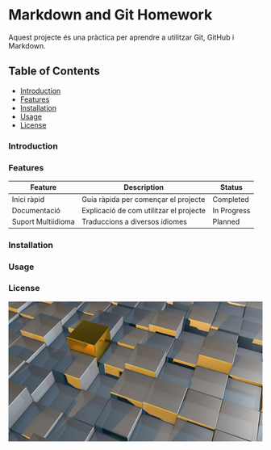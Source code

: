 # Markdown and Git Homework

Aquest projecte és una pràctica per aprendre a utilitzar Git, GitHub i Markdown.

## Table of Contents

- [Introduction](#Introduction)
- [Features](#Features)
- [Installation](#Installation)
- [Usage](#Usage)
- [License](#License)

### Introduction

### Features

| Feature            | Description                             | Status      |
| ------------------ | --------------------------------------- | ----------- |
| Inici ràpid        | Guia ràpida per començar el projecte    | Completed   |
| Documentació       | Explicació de com utilitzar el projecte | In Progress |
| Suport Multiidioma | Traduccions a diversos idiomes          | Planned     |

### Installation

### Usage

### License

![Geometria](/images/logo.png)
